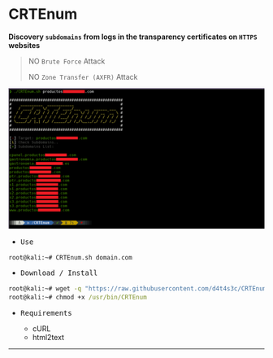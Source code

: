 # CRTEnum

**Discovery `subdomains` from logs in the transparency certificates on `HTTPS` websites**

> NO `Brute Force` Attack
>
> NO `Zone Transfer (AXFR)` Attack 

![](/screenshot.png)

- <kbd>Use</kbd>

```cmd
root@kali:~# CRTEnum.sh domain.com
```

- <kbd>Download / Install</kbd>

```cmd
root@kali:~# wget -q "https://raw.githubusercontent.com/d4t4s3c/CRTEnum/main/CRTEnum.sh" -O /usr/bin/CRTEnum
root@kali:~# chmod +x /usr/bin/CRTEnum
```

- <kbd>Requirements</kbd>

  * cURL
  * html2text

---
